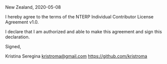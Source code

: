 New Zealand, 2020-05-08

I hereby agree to the terms of the NTERP Individual Contributor License
Agreement v1.0.

I declare that I am authorized and able to make this agreement and sign this
declaration.

Signed,

Kristina Seregina kristroma@gmail.com https://github.com/kristroma

